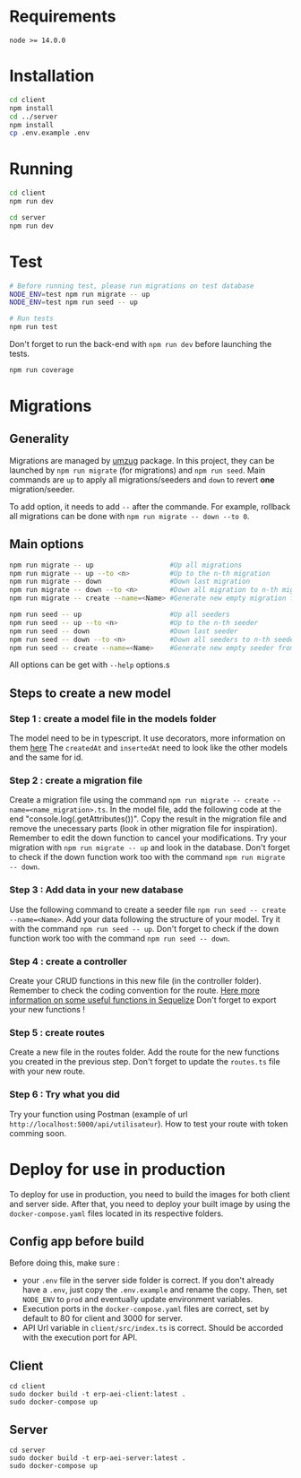# Requirements

```
node >= 14.0.0
```

# Installation

```bash
cd client
npm install
cd ../server
npm install
cp .env.example .env
```

# Running

```bash
cd client
npm run dev
```

```bash
cd server
npm run dev
```

# Test

```bash
# Before running test, please run migrations on test database
NODE_ENV=test npm run migrate -- up
NODE_ENV=test npm run seed -- up

# Run tests
npm run test
```

Don't forget to run the back-end with `npm run dev` before launching the tests.

```bash
npm run coverage
```

# Migrations

## Generality

Migrations are managed by [umzug](https://github.com/sequelize/umzug) package. In this project, they can be launched by `npm run migrate` (for migrations) and `npm run seed`. Main commands are `up` to apply all migrations/seeders and `down` to revert **one** migration/seeder.

To add option, it needs to add `--` after the commande. For example, rollback all migrations can be done with `npm run migrate -- down --to 0`.

## Main options

```sh
npm run migrate -- up                   #Up all migrations
npm run migrate -- up --to <n>          #Up to the n-th migration
npm run migrate -- down                 #Down last migration
npm run migrate -- down --to <n>        #Down all migration to n-th migration
npm run migrate -- create --name=<Name> #Generate new empty migration from template

npm run seed -- up                      #Up all seeders
npm run seed -- up --to <n>             #Up to the n-th seeder
npm run seed -- down                    #Down last seeder
npm run seed -- down --to <n>           #Down all seeders to n-th seeder
npm run seed -- create --name=<Name>    #Generate new empty seeder from template
```

All options can be get with `--help` options.s

## Steps to create a new model

### Step 1 : create a model file in the models folder

The model need to be in typescript.
It use decorators, more information on them [here](https://www.npmjs.com/package/sequelize-typescript)
The `createdAt` and `insertedAt` need to look like the other models and the same for id.

### Step 2 : create a migration file

Create a migration file using the command `npm run migrate -- create --name=<name_migration>.ts`.
In the model file, add the following code at the end "console.log(<yourmodel>.getAttributes())".
Copy the result in the migration file and remove the unecessary parts (look in other migration file for inspiration).
Remember to edit the down function to cancel your modifications.
Try your migration with `npm run migrate -- up` and look in the database.
Don't forget to check if the down function work too with the command `npm run migrate -- down`.

### Step 3 : Add data in your new database

Use the following command to create a seeder file `npm run seed -- create --name=<Name>`.
Add your data following the structure of your model.
Try it with the command `npm run seed -- up`.
Don't forget to check if the down function work too with the command `npm run seed -- down`.

### Step 4 : create a controller

Create your CRUD functions in this new file (in the controller folder).
Remember to check the coding convention for the route.
[Here more information on some useful functions in Sequelize](https://sequelize.org/docs/v6/core-concepts/model-querying-basics/)
Don't forget to export your new functions !

### Step 5 : create routes

Create a new file in the routes folder.
Add the route for the new functions you created in the previous step.
Don't forget to update the `routes.ts` file with your new route.

### Step 6 : Try what you did

Try your function using Postman (example of url `http://localhost:5000/api/utilisateur`).
How to test your route with token comming soon.

# Deploy for use in production

To deploy for use in production, you need to build the images for both client and server side. After that, you need to deploy your built image by using the ```docker-compose.yaml``` files located in its respective folders.

## Config app before build

Before doing this, make sure : 
- your ```.env``` file in the server side folder is correct. If you don't already have a ```.env```, just copy the ```.env.example``` and rename the copy. Then, set ```NODE_ENV``` to ```prod``` and eventually update environment variables.
- Execution ports in the ```docker-compose.yaml``` files are correct, set by default to 80 for client and 3000 for server.
- API Url variable in ```client/src/index.ts``` is correct. Should be accorded with the execution port for API.

## Client

```
cd client
sudo docker build -t erp-aei-client:latest .
sudo docker-compose up
```


## Server

```
cd server
sudo docker build -t erp-aei-server:latest .
sudo docker-compose up
```